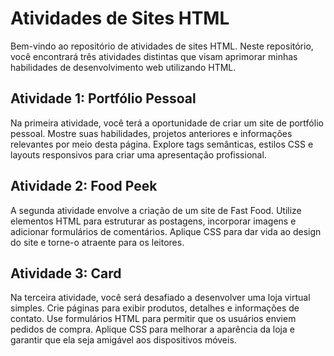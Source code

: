 
# Atividades de Sites HTML

Bem-vindo ao repositório de atividades de sites HTML. Neste repositório, você encontrará três atividades distintas que visam aprimorar minhas habilidades de desenvolvimento web utilizando HTML.

## Atividade 1: Portfólio Pessoal

Na primeira atividade, você terá a oportunidade de criar um site de portfólio pessoal. Mostre suas habilidades, projetos anteriores e informações relevantes por meio desta página. Explore tags semânticas, estilos CSS e layouts responsivos para criar uma apresentação profissional.

## Atividade 2: Food Peek

A segunda atividade envolve a criação de um site de Fast Food. Utilize elementos HTML para estruturar as postagens, incorporar imagens e adicionar formulários de comentários. Aplique CSS para dar vida ao design do site e torne-o atraente para os leitores.

## Atividade 3: Card

Na terceira atividade, você será desafiado a desenvolver uma loja virtual simples. Crie páginas para exibir produtos, detalhes e informações de contato. Use formulários HTML para permitir que os usuários enviem pedidos de compra. Aplique CSS para melhorar a aparência da loja e garantir que ela seja amigável aos dispositivos móveis.

